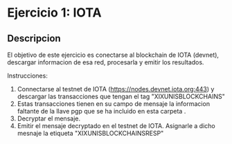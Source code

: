 # Ejercicio 1: IOTA

## Descripcion

El objetivo de este ejercicio es conectarse al blockchain de
IOTA (devnet), descargar informacion de esa red, procesarla
y emitir los resultados.

Instrucciones:
1. Connectarse al testnet de IOTA (https://nodes.devnet.iota.org:443) y descargar las transacciones que tengan el tag "XIXUNISBLOCKCHAINS"
2. Estas transacciones tienen en su campo de mensaje la informacion faltante de la llave pgp que se ha incluido en esta carpeta .
3. Decryptar el mensaje.
4. Emitir el mensaje decryptado en el testnet de IOTA. Asignarle a dicho mesnaje la etiqueta "XIXUNISBLOCKCHAINSRESP"